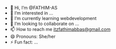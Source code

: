 - 👋 Hi, I’m @FATHIM-AS
- 👀 I’m interested in ...
- 🌱 I’m currently learning webdevelopment
- 💞️ I’m looking to collaborate on ...
- 📫 How to reach me itzfathimabbas@gmail.com 
- 😄 Pronouns: She/her
- ⚡ Fun fact: ...

<!---
FATHIM-AS/FATHIM-AS is a ✨ special ✨ repository because its `README.md` (this file) appears on your GitHub profile.
You can click the Preview link to take a look at your changes.
--->
